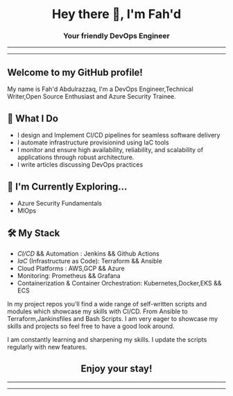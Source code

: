 <h1 align="center">Hey there 👋, I'm Fah'd </h1>
<h3 align="center">Your friendly DevOps Engineer </h3>


---
---

Welcome to my GitHub profile!
---
My name is Fah'd Abdulrazzaq, I'm a DevOps Engineer,Technical Writer,Open Source Enthusiast and Azure Security Trainee.

## 🚀 What I Do
- I design and Implement CI/CD pipelines for seamless software delivery
- I automate infrastructure provisionind using IaC tools
- I monitor and ensure high availability, reliability, and scalability of applications through robust architecture.
- I write articles discussing DevOps practices 

## 🌱 I'm Currently Exploring...
- Azure Security Fundamentals
- MlOps

## 🛠️ My Stack
- _CI/CD_ && Automation : Jenkins && Github Actions
- _IaC_ (Infrastructure as Code): Terraform && Ansible
- Cloud Platforms : AWS,GCP && Azure
- Monitoring: Prometheus && Grafana
- Containerization & Container Orchestration: Kubernetes,Docker,EKS && ECS


In my project repos you'll find a wide range of self-written scripts and modules which showcase my skills with CI/CD. From Ansible to Terraform,Jankinsfiles and Bash Scripts.
I am very eager to showcase my skills and projects so feel free to have a good look around.

I am constantly learning and sharpening my skills. I update the scripts regularly with new features.

 <h2 align= "center"> Enjoy your stay!</h2> 

---

---
